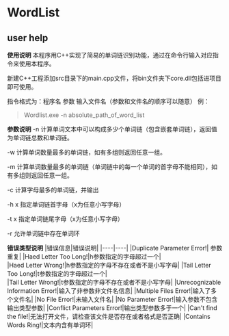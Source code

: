 # WordList
## user help
**使用说明**
本程序用C++实现了简易的单词链识别功能，通过在命令行输入对应指令来使用本程序。

新建C++工程添加src目录下的main.cpp文件，将bin文件夹下core.dll包括进项目即可使用。

指令格式为：程序名 参数 输入文件名（参数和文件名的顺序可以随意）
例：
> Wordlist.exe -n absolute_path_of_word_list

**参数说明**
-n 计算单词文本中可以构成多少个单词链（包含嵌套单词链），返回值为单词链总数和单词链。

-w 计算单词数量最多的单词链，如有多组则返回任意一组。

-m 计算单词数量最多的单词链（单词链中的每一个单词的首字母不能相同），如有多组则返回任意一组。

-c 计算字母最多的单词链，并输出

-h x 指定单词链首字母（x为任意小写字母）

-t x 指定单词链尾字母（x为任意小写字母）

-r 允许单词链中存在单词环

**错误类型说明**
|错误信息|错误说明|
|----|----|
|Duplicate Parameter Error!| 参数重复|
|Haed Letter Too Long!|h参数指定的字母超过一个|      
|Haed Letter Wrong!|h参数指定的字母不存在或者不是小写字母|
|Tail Letter Too Long!|t参数指定的字母超过一个|      
|Tail Letter Wrong!|t参数指定的字母不存在或者不是小写字母|
|Unrecognizable Information Error!|输入了非参数非文件名信息|
|Multiple Files Error!|输入了多个文件名|
|No File Error!|未输入文件名|
|No Parameter Error!|输入参数不包含输出类型参数|
|Conflict Parameters Error!|输出类型参数多于一个|
|Can't find the file!|无法打开文件，请检查该文件是否存在或者格式是否正确|
|Contains Words Ring!|文本内含有单词环|
